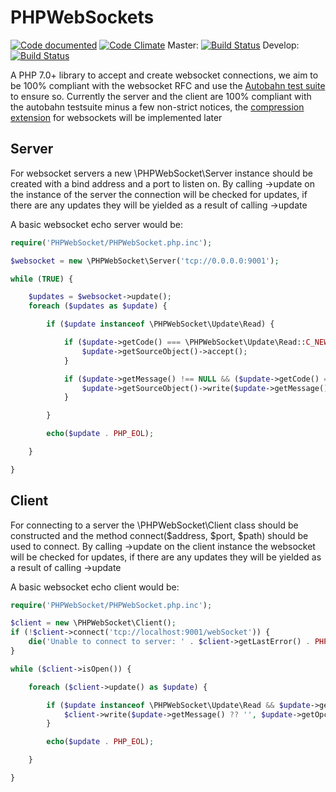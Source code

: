 # PHPWebSockets
[![Code documented](https://codedocs.xyz/WarriorXK/PHPWebSockets.svg)](https://codedocs.xyz/WarriorXK/PHPWebSockets/) [![Code Climate](https://codeclimate.com/github/WarriorXK/PHPWebSockets/badges/gpa.svg)](https://codeclimate.com/github/WarriorXK/PHPWebSockets) Master: [![Build Status](https://travis-ci.org/WarriorXK/PHPWebSockets.svg?branch=master)](https://travis-ci.org/WarriorXK/PHPWebSockets) Develop: [![Build Status](https://travis-ci.org/WarriorXK/PHPWebSockets.svg?branch=develop)](https://travis-ci.org/WarriorXK/PHPWebSockets)

A PHP 7.0+ library to accept and create websocket connections, we aim to be 100% compliant with the websocket RFC and use the [Autobahn test suite](http://autobahn.ws/testsuite/) to ensure so.
Currently the server and the client are 100% compliant with the autobahn testsuite minus a few non-strict notices, the [compression extension](https://tools.ietf.org/html/rfc7692) for websockets will be implemented later

## Server
For websocket servers a new \PHPWebSocket\Server instance should be created with a bind address and a port to listen on.
By calling ->update on the instance of the server the connection will be checked for updates, if there are any updates they will be yielded as a result of calling ->update

A basic websocket echo server would be:

```php
require('PHPWebSocket/PHPWebSocket.php.inc');

$websocket = new \PHPWebSocket\Server('tcp://0.0.0.0:9001');

while (TRUE) {

    $updates = $websocket->update();
    foreach ($updates as $update) {

        if ($update instanceof \PHPWebSocket\Update\Read) {

            if ($update->getCode() === \PHPWebSocket\Update\Read::C_NEWCONNECTION) {
                $update->getSourceObject()->accept();
            }

            if ($update->getMessage() !== NULL && ($update->getCode() === \PHPWebSocket::OPCODE_CONTINUE || $update->getCode() === \PHPWebSocket::OPCODE_FRAME_TEXT || $update->getCode() === \PHPWebSocket::OPCODE_FRAME_BINARY) && !$update->getSourceObject()->isDisconnecting()) {
                $update->getSourceObject()->write($update->getMessage(), $update->getOpcode());
            }

        }

        echo($update . PHP_EOL);

    }

}
```

## Client
For connecting to a server the \PHPWebSocket\Client class should be constructed and the method connect($address, $port, $path) should be used to connect.
By calling ->update on the client instance the websocket will be checked for updates, if there are any updates they will be yielded as a result of calling ->update

A basic websocket echo client would be:

```php
require('PHPWebSocket/PHPWebSocket.php.inc');

$client = new \PHPWebSocket\Client();
if (!$client->connect('tcp://localhost:9001/webSocket')) {
    die('Unable to connect to server: ' . $client->getLastError() . PHP_EOL);
}

while ($client->isOpen()) {

    foreach ($client->update() as $update) {

        if ($update instanceof \PHPWebSocket\Update\Read && $update->getCode() === \PHPWebSocket\Update\Read::C_READ) {
            $client->write($update->getMessage() ?? '', $update->getOpcode());
        }

        echo($update . PHP_EOL);

    }

}
```
